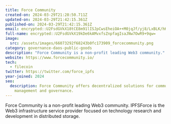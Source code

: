 ```yaml
---
title: Force Community
created-on: 2024-03-29T21:28:50.711Z
updated-on: 2024-03-29T21:42:15.361Z
published-on: 2024-03-29T21:42:15.361Z
email: encrypted::U2FsdGVkX18tCE8m91lISJpCwsEheiOA++M0jqJf/yj8/LxBLK/hKwGTakC3+l6k
full-name: encrypted::U2FsdGVkX19kDe6kAMvxfsZnpfagIsaJNw7OwR9+9qw=
image:
  src: /assets/images/66073292f68243b0fc173909_forcecommunity.png
category: governance-daos-public-goods
description: "Force Community is a non-profit leading Web3 community."
website: https://www.forcecommunity.io/
tech:
  - filecoin
twitter: https://twitter.com/force_ipfs
year-joined: 2024
seo:
  description: Force Community offers decentralized solutions for community
    management and governance.
---
```


Force Community is a non-profit leading Web3 community. IPFSForce is the Web3 infrastructure service provider focused on technology research and development in distributed storage.
